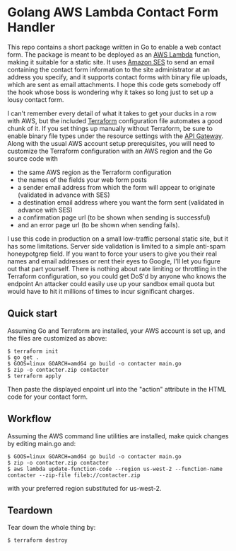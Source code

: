 # Golang AWS Lambda Contact Form Handler

This repo contains a short package written in Go to enable a web
contact form. The package is meant to be deployed as an [AWS
Lambda][awslambda] function, making it suitable for a static site. It
uses [Amazon SES][ses] to send an email containing the contact form
information to the site administrator at an address you specify, and
it supports contact forms with binary file uploads, which are sent as
email attachments. I hope this code gets somebody off the hook whose
boss is wondering why it takes so long just to set up a lousy contact
form.

I can't remember every detail of what it takes to get your ducks in a
row with AWS, but the included [Terraform][terraform] configuration
file automates a good chunk of it. If you set things up manually
without Terraform, be sure to enable binary file types under the
resource settings with the [API Gateway][apigateway].
Along with the usual AWS account setup prerequisites, you will need to
customize the Terraform configuration with an AWS region and
the Go source code with
* the same AWS region as the Terraform configuration
* the names of the fields your web form posts
* a sender email address from which the form will appear to originate (validated in advance with SES)
* a destination email address where you want the form sent (validated in advance with SES)
* a confirmation page url (to be shown when sending is successful)
* and an error page url (to be shown when sending fails).

I use this code in production on a small low-traffic personal static
site, but it has some limitations. Server side validation is limited
to a simple anti-spam honeypotgrep  field. If you want to force your users
to give you their real names and email addresses or rent their eyes to
Google, I'll let you figure out that part yourself. There is nothing
about rate limiting or throttling in the Terraform configuration, so
you could get DoS'd by anyone who knows the endpoint An attacker could
easily use up your sandbox email quota but would have to hit it
millions of times to incur significant charges.

## Quick start

Assuming Go and Terraform are installed, your AWS account is set up,
and the files are customized as above:
```console
$ terraform init
$ go get .
$ GOOS=linux GOARCH=amd64 go build -o contacter main.go
$ zip -o contacter.zip contacter
$ terraform apply
```
Then paste the displayed enpoint url into the "action" attribute in the HTML code for your contact form.

## Workflow

Assuming the AWS command line utilities are installed, make quick changes by editing main.go and:
```console
$ GOOS=linux GOARCH=amd64 go build -o contacter main.go
$ zip -o contacter.zip contacter
$ aws lambda update-function-code --region us-west-2 --function-name contacter --zip-file fileb://contacter.zip
```
with your preferred region substituted for
us-west-2. 

## Teardown

Tear down the whole thing by:
```console
$ terraform destroy
```

[awslambda]:[https://docs.aws.amazon.com/lambda/index.html]
[ses]:[https://docs.aws.amazon.com/ses/]
[apigateway]:[https://docs.aws.amazon.com/apigateway/]
[terraform]:[https://www.terraform.io]

